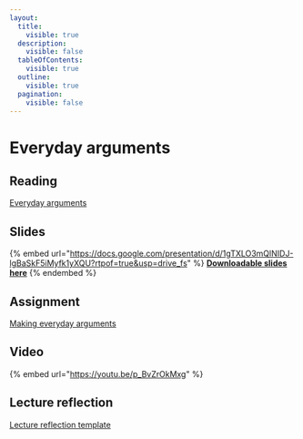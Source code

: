 ```yaml
---
layout:
  title:
    visible: true
  description:
    visible: false
  tableOfContents:
    visible: true
  outline:
    visible: true
  pagination:
    visible: false
---
```


# Everyday arguments

## Reading

[Everyday arguments](https://drive.google.com/file/d/1jQoA4m5zSGFFS_ZzUJ5vhyBG-3Zs9ccv/view?usp=sharing)

## Slides

{% embed url="https://docs.google.com/presentation/d/1gTXLO3mQlNIDJ-lgBaSkF5iMyfk1yXQU?rtpof=true&usp=drive_fs" %}
[**Downloadable slides here**](https://docs.google.com/presentation/d/1gTXLO3mQlNIDJ-lgBaSkF5iMyfk1yXQU?rtpof=true\&usp=drive_fs)
{% endembed %}

## Assignment

[Making everyday arguments](https://docs.google.com/document/d/1gYYWA0FBR52bESr8_9n2SXGoeyeax-OT?rtpof=true\&usp=drive_fs)

## Video

{% embed url="https://youtu.be/p_BvZrOkMxg" %}

## Lecture reflection

[Lecture reflection template](https://docs.google.com/document/d/1-VNY-fUFnWatmwoMJUEcutC5RcdZWKL0?rtpof=true\&usp=drive_fs)
